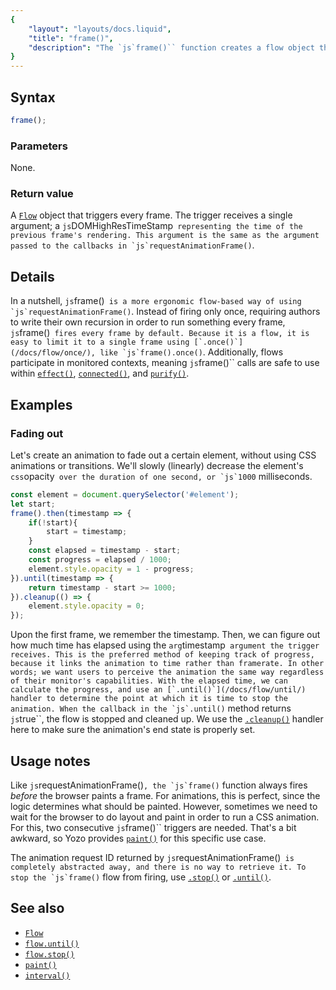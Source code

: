 ```yaml
---
{
	"layout": "layouts/docs.liquid",
	"title": "frame()",
	"description": "The `js`frame()`` function creates a flow object that fires every frame, akin to a recursive `js`requestAnimationFrame()``."
}
---
```


## Syntax

```js
frame();
```

### Parameters

None.

### Return value

A [`Flow`](/docs/flow/) object that triggers every frame. The trigger receives a single argument; a `js`DOMHighResTimeStamp`` representing the time of the previous frame's rendering. This argument is the same as the argument passed to the callbacks in `js`requestAnimationFrame()``.

## Details

In a nutshell, `js`frame()`` is a more ergonomic flow-based way of using `js`requestAnimationFrame()``. Instead of firing only once, requiring authors to write their own recursion in order to run something every frame, `js`frame()`` fires every frame by default. Because it is a flow, it is easy to limit it to a single frame using [`.once()`](/docs/flow/once/), like `js`frame().once()``. Additionally, flows participate in monitored contexts, meaning `js`frame()`` calls are safe to use within [`effect()`](/docs/effect/), [`connected()`](/docs/components/connected/), and [`purify()`](/docs/purify/).

## Examples

### Fading out

Let's create an animation to fade out a certain element, without using CSS animations or transitions. We'll slowly (linearly) decrease the element's `css`opacity`` over the duration of one second, or `js`1000`` milliseconds.

```js
const element = document.querySelector('#element');
let start;
frame().then(timestamp => {
	if(!start){
		start = timestamp;
	}
	const elapsed = timestamp - start;
	const progress = elapsed / 1000;
	element.style.opacity = 1 - progress;
}).until(timestamp => {
	return timestamp - start >= 1000;
}).cleanup(() => {
	element.style.opacity = 0;
});
```

Upon the first frame, we remember the timestamp. Then, we can figure out how much time has elapsed using the `arg`timestamp`` argument the trigger receives. This is the preferred method of keeping track of progress, because it links the animation to time rather than framerate. In other words; we want users to perceive the animation the same way regardless of their monitor's capabilities. With the elapsed time, we can calculate the progress, and use an [`.until()`](/docs/flow/until/) handler to determine the point at which it is time to stop the animation. When the callback in the `js`.until()`` method returns `js`true``, the flow is stopped and cleaned up. We use the [`.cleanup()`](/docs/flow/cleanup/) handler here to make sure the animation's end state is properly set.

## Usage notes

Like `js`requestAnimationFrame()``, the `js`frame()`` function always fires _before_ the browser paints a frame. For animations, this is perfect, since the logic determines what should be painted. However, sometimes we need to wait for the browser to do layout and paint in order to run a CSS animation. For this, two consecutive `js`frame()`` triggers are needed. That's a bit awkward, so Yozo provides [`paint()`](/docs/paint/) for this specific use case.

The animation request ID returned by `js`requestAnimationFrame()`` is completely abstracted away, and there is no way to retrieve it. To stop the `js`frame()`` flow from firing, use [`.stop()`](/docs/flow/stop/) or [`.until()`](/docs/flow/until/).

## See also

- [`Flow`](/docs/flow/)
- [`flow.until()`](/docs/flow/until/)
- [`flow.stop()`](/docs/flow/stop/)
- [`paint()`](/docs/paint/)
- [`interval()`](/docs/interval/)
